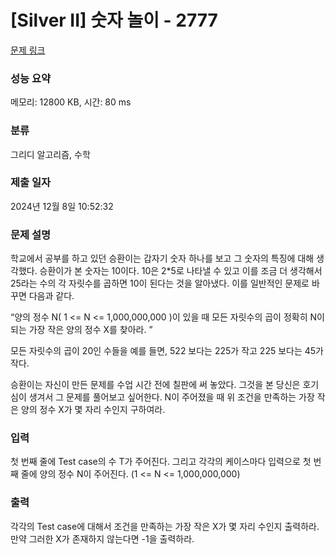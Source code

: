 # [Silver II] 숫자 놀이 - 2777 

[문제 링크](https://www.acmicpc.net/problem/2777) 

### 성능 요약

메모리: 12800 KB, 시간: 80 ms

### 분류

그리디 알고리즘, 수학

### 제출 일자

2024년 12월 8일 10:52:32

### 문제 설명

<p>학교에서 공부를 하고 있던 승환이는 갑자기 숫자 하나를 보고 그 숫자의 특징에 대해 생각했다. 승환이가 본 숫자는 10이다. 10은 2*5로 나타낼 수 있고 이를 조금 더 생각해서 25라는 수의 각 자릿수를 곱하면 10이 된다는 것을 알아냈다. 이를 일반적인 문제로 바꾸면 다음과 같다. </p>
<p>“양의 정수 N( 1 <= N <= 1,000,000,000 )이 있을 때 모든 자릿수의 곱이 정확히 N이 되는 가장 작은 양의 정수 X를 찾아라. ”</p>
<p>모든 자릿수의 곱이 20인 수들을 예를 들면, 522 보다는 225가 작고 225 보다는 45가 작다.</p>
<p>승환이는 자신이 만든 문제를 수업 시간 전에 칠판에 써 놓았다. 그것을 본 당신은 호기심이 생겨서 그 문제를 풀어보고 싶어한다. N이 주어졌을 때 위 조건을 만족하는 가장 작은 양의 정수 X가 몇 자리 수인지 구하여라.</p>

### 입력 

 <p>첫 번째 줄에 Test case의 수 T가 주어진다. 그리고 각각의 케이스마다 입력으로 첫 번째 줄에 양의 정수 N이 주어진다. (1 <= N <= 1,000,000,000)</p>

### 출력 

 <p>각각의 Test case에 대해서 조건을 만족하는 가장 작은 X가 몇 자리 수인지 출력하라. 만약 그러한 X가 존재하지 않는다면 -1을 출력하라.</p>

